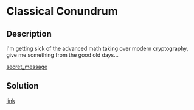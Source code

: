 # Classical Conundrum

## Description

I'm getting sick of the advanced math taking over modern cryptography,
give me something from the good old days...

[secret_message](materials/secret_message)

## Solution

[link](solution/README.md)
